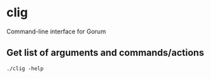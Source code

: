 # clig
Command-line interface for Gorum

## Get list of arguments and commands/actions

```
./clig -help
```
